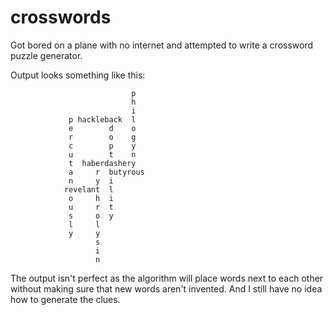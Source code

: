# crosswords

Got bored on a plane with no internet and attempted to write a crossword puzzle
generator.

Output looks something like this:

```
                           p
                           h
                           i
             p hackleback  l
             e        d    o
             r        o    g
             c        p    y
             u        t    n
             t  haberdashery
             a     r  butyrous
             n     y  i
            revelant  l
             o     h  i
             u     r  t
             s     o  y
             l     l
             y     y
                   s
                   i
                   n
```

The output isn't perfect as the algorithm will place words next to each other
without making sure that new words aren't invented. And I still have no idea
how to generate the clues.

